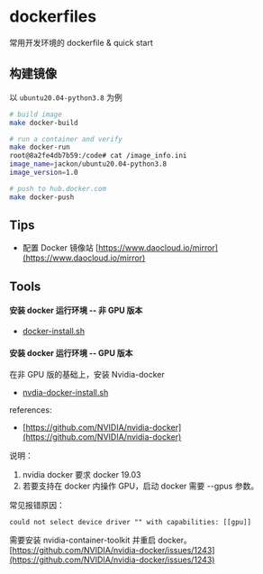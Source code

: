 # dockerfiles

常用开发环境的 dockerfile & quick start

## 构建镜像

以 `ubuntu20.04-python3.8` 为例

```bash
# build image
make docker-build

# run a container and verify
make docker-run
root@8a2fe4db7b59:/code# cat /image_info.ini
image_name=jackon/ubuntu20.04-python3.8
image_version=1.0

# push to hub.docker.com
make docker-push
```


## Tips

- 配置 Docker 镜像站 [https://www.daocloud.io/mirror](https://www.daocloud.io/mirror)

## Tools

#### 安装 docker 运行环境 -- 非 GPU 版本

- [docker-install.sh](./tools/docker-install.sh)

#### 安装 docker 运行环境 -- GPU 版本

在非 GPU 版的基础上，安装 Nvidia-docker

- [nvdia-docker-install.sh](./tools/nvdia-docker-install.sh)

references:

- [https://github.com/NVIDIA/nvidia-docker](https://github.com/NVIDIA/nvidia-docker)


说明：

1. nvidia docker 要求 docker 19.03
2. 若要支持在 docker 内操作 GPU，启动 docker 需要 --gpus 参数。

常见报错原因：

```
could not select device driver "" with capabilities: [[gpu]]
```

需要安装 nvidia-container-toolkit 并重启 docker。[https://github.com/NVIDIA/nvidia-docker/issues/1243](https://github.com/NVIDIA/nvidia-docker/issues/1243)
